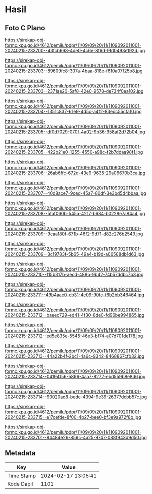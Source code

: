 # Hasil

## Foto C Plano

https://sirekap-obj-formc.kpu.go.id/4612/pemilu/pdpr/11/09/09/20/11/1109092011001-20240215-233700--43fcb668-4de0-4c6e-8f6d-9fd0493e192d.jpg

https://sirekap-obj-formc.kpu.go.id/4612/pemilu/pdpr/11/09/09/20/11/1109092011001-20240215-233703--89609fc8-307a-4baa-818e-f610a07f25b8.jpg

https://sirekap-obj-formc.kpu.go.id/4612/pemilu/pdpr/11/09/09/20/11/1109092011001-20240215-233703--2371ae20-5af8-42e0-9578-de734f0ea102.jpg

https://sirekap-obj-formc.kpu.go.id/4612/pemilu/pdpr/11/09/09/20/11/1109092011001-20240215-233704--1351c837-61e9-4d5c-a4f2-83edc55cfaf0.jpg

https://sirekap-obj-formc.kpu.go.id/4612/pemilu/pdpr/11/09/09/20/11/1109092011001-20240215-233705--df0d7029-070f-4a02-9b36-958af2d72b04.jpg

https://sirekap-obj-formc.kpu.go.id/4612/pemilu/pdpr/11/09/09/20/11/1109092011001-20240215-233705--422b21e0-1255-4550-a98c-f2b7ddaa98f1.jpg

https://sirekap-obj-formc.kpu.go.id/4612/pemilu/pdpr/11/09/09/20/11/1109092011001-20240215-233706--26ab6ffc-672d-43e9-9635-29a06670b3ca.jpg

https://sirekap-obj-formc.kpu.go.id/4612/pemilu/pdpr/11/09/09/20/11/1109092011001-20240215-233707--40d8ace7-9ced-45a7-80df-3e3bd5d4bbaa.jpg

https://sirekap-obj-formc.kpu.go.id/4612/pemilu/pdpr/11/09/09/20/11/1109092011001-20240215-233708--5faf060b-545a-4217-b684-b0228e7a84a4.jpg

https://sirekap-obj-formc.kpu.go.id/4612/pemilu/pdpr/11/09/09/20/11/1109092011001-20240215-233709--9caa180f-671b-46f2-9d71-d82c276b2549.jpg

https://sirekap-obj-formc.kpu.go.id/4612/pemilu/pdpr/11/09/09/20/11/1109092011001-20240215-233709--3c19783f-5b65-49a4-b19d-a06588db1d63.jpg

https://sirekap-obj-formc.kpu.go.id/4612/pemilu/pdpr/11/09/09/20/11/1109092011001-20240215-233710--f15b317b-aecd-488b-9b42-74b57ddbc7b3.jpg

https://sirekap-obj-formc.kpu.go.id/4612/pemilu/pdpr/11/09/09/20/11/1109092011001-20240215-233711--49b4aac0-cb31-4e09-90fc-f6b2bb346464.jpg

https://sirekap-obj-formc.kpu.go.id/4612/pemilu/pdpr/11/09/09/20/11/1109092011001-20240215-233712--baeec729-ed41-4f30-8de0-fd96be994865.jpg

https://sirekap-obj-formc.kpu.go.id/4612/pemilu/pdpr/11/09/09/20/11/1109092011001-20240215-233712--ed5e835e-5545-46e3-bf74-a07d701de178.jpg

https://sirekap-obj-formc.kpu.go.id/4612/pemilu/pdpr/11/09/09/20/11/1109092011001-20240215-233713--44a22b4f-2bc1-4a6c-9342-8468867cfb32.jpg

https://sirekap-obj-formc.kpu.go.id/4612/pemilu/pdpr/11/09/09/20/11/1109092011001-20240215-233714--04194156-5896-4aa7-8272-ebd559b8e8d6.jpg

https://sirekap-obj-formc.kpu.go.id/4612/pemilu/pdpr/11/09/09/20/11/1109092011001-20240215-233714--90020ad8-bedc-4394-9e39-26377dcbb57c.jpg

https://sirekap-obj-formc.kpu.go.id/4612/pemilu/pdpr/11/09/09/20/11/1109092011001-20240215-233715--e17cefde-8f00-4b27-bee0-bf3e9a972f8b.jpg

https://sirekap-obj-formc.kpu.go.id/4612/pemilu/pdpr/11/09/09/20/11/1109092011001-20240215-233701--84484e26-859c-4a25-9747-088f943d9d50.jpg


## Metadata

| Key        | Value               |
| ---------- | ------------------- |
| Time Stamp | 2024-02-17 13:05:41 |
| Kode Dapil | 1101                |



